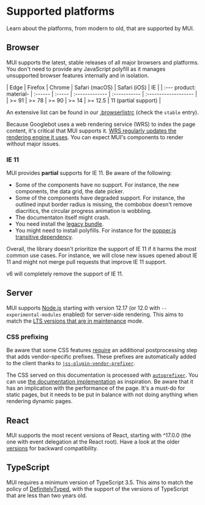 # Supported platforms

<p class="description">Learn about the platforms, from modern to old, that are supported by MUI.</p>

## Browser

MUI supports the latest, stable releases of all major browsers and platforms.
You don't need to provide any JavaScript polyfill as it manages unsupported browser features internally and in isolation.

<!-- #stable-snapshot -->

| Edge | Firefox | Chrome | Safari (macOS) | Safari (iOS) | IE |
| :---
product: material- | :------ | :----- | :------------- | :----------- | :------------------- |
| >= 91 | >= 78 | >= 90 | >= 14 | >= 12.5 | 11 (partial support) |

<!-- #default-branch-switch -->

An extensive list can be found in our [.browserlistrc](https://github.com/mui-org/material-ui/blob/master/.browserslistrc#L12-L27) (check the `stable` entry).

Because Googlebot uses a web rendering service (WRS) to index the page content, it's critical that MUI supports it.
[WRS regularly updates the rendering engine it uses](https://webmasters.googleblog.com/2019/05/the-new-evergreen-googlebot.html).
You can expect MUI's components to render without major issues.

### IE 11

MUI provides **partial** supports for IE 11. Be aware of the following:

- Some of the components have no support. For instance, the new components, the data grid, the date picker.
- Some of the components have degraded support. For instance, the outlined input border radius is missing, the combobox doesn't remove diacritics, the circular progress animation is wobbling.
- The documentaton itself might crash.
- You need install the [legacy bundle](/material/guides/minimizing-bundle-size/#legacy-bundle).
- You might need to install polyfills. For instance for the [popper.js transitive dependency](https://popper.js.org/docs/v2/browser-support/#ie11).

Overall, the library doesn't prioritize the support of IE 11 if it harms the most common use cases. For instance, we will close new issues opened about IE 11 and might not merge pull requests that improve IE 11 support.

v6 will completely remove the support of IE 11.

## Server

<!-- #stable-snapshot -->

MUI supports [Node.js](https://github.com/nodejs/node) starting with version 12.17 (or 12.0 with `--experimental-modules` enabled) for server-side rendering.
This aims to match the [LTS versions that are in maintenance](https://github.com/nodejs/Release#release-schedule) mode.

### CSS prefixing

Be aware that some CSS features [require](https://github.com/cssinjs/jss/issues/279) an additional postprocessing step
that adds vendor-specific prefixes.
These prefixes are automatically added to the client thanks to [`jss-plugin-vendor-prefixer`](https://www.npmjs.com/package/jss-plugin-vendor-prefixer).

The CSS served on this documentation is processed with [`autoprefixer`](https://www.npmjs.com/package/autoprefixer).
You can use [the documentation implementation](https://github.com/mui-org/material-ui/blob/47aa5aeaec1d4ac2c08fd0e84277d6b91e497557/pages/_document.js#L123) as inspiration.
Be aware that it has an implication with the performance of the page.
It's a must-do for static pages, but it needs to be put in balance with not doing anything when rendering dynamic pages.

## React

<!-- #react-peer-version -->

MUI supports the most recent versions of React, starting with ^17.0.0 (the one with event delegation at the React root).
Have a look at the older [versions](https://mui.com/versions/) for backward compatibility.

## TypeScript

MUI requires a minimum version of TypeScript 3.5.
This aims to match the policy of [DefinitelyTyped](https://github.com/DefinitelyTyped/DefinitelyTyped), with the support of the versions of TypeScript that are less than two years old.
